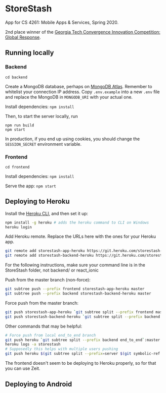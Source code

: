 # StoreStash

App for CS 4261: Mobile Apps & Services, Spring 2020.

2nd place winner of the [Georgia Tech Convergence Innovation Competition: Global Response](http://www.cic.gatech.edu/).

## Running locally

### Backend

`cd backend`

Create a MongoDB database, perhaps on [MongoDB Atlas](https://www.mongodb.com/cloud/atlas). Remember to whitelist your connection IP address. Copy `.env.example` into a new `.env` file and replace the MongoDB <password> in `MONGODB_URI` with your actual one.

Install dependencies: `npm install`

Then, to start the server locally, run

```
npm run build
npm start
```

In production, if you end up using cookies, you should change the `SESSION_SECRET` environment variable.

### Frontend

`cd frontend`

Install dependencies: `npm install`

Serve the app: `npm start`

## Deploying to Heroku

Install the [Heroku CLI](https://devcenter.heroku.com/articles/heroku-cli), and then set it up:

```bash
npm install -g heroku # adds the heroku command to CLI on Windows
heroku login
```

Add Heroku remote. Replace the URLs here with the ones for your Heroku app.

```bash
git remote add storestash-app-heroku https://git.heroku.com/storestash-app.git
git remote add storestash-backend-heroku https://git.heroku.com/storestash.git
```

For the following instructions, make sure your command line is in the StoreStash folder, not backend/ or react_ionic

Push from the master branch (non-force):

```bash
git subtree push --prefix frontend storestash-app-heroku master
git subtree push --prefix backend storestash-backend-heroku master
```

Force push from the master branch:

```bash
git push storestash-app-heroku `git subtree split --prefix frontend master`:master --force
git push storestash-backend-heroku `git subtree split --prefix backend master`:master --force
```

Other commands that may be helpful:
```bash
# Force push from local end_to_end branch
git push heroku `git subtree split --prefix backend end_to_end`:master --force
heroku logs -a storestash
# Supposedly this helps with multiple users pushing
git push heroku $(git subtree split --prefix=server $(git symbolic-ref --short -q HEAD)):master --force
```

The frontend doesn't seem to be deploying to Heroku properly, so for that you can use Zeit.

## Deploying to Android

```
